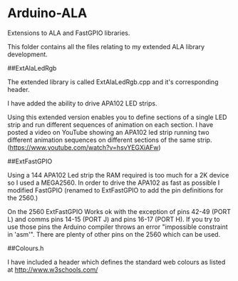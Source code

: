 # Arduino-ALA
Extensions to ALA and FastGPIO libraries.

This folder contains all the files relating to my extended ALA library development.

##ExtAlaLedRgb

The extended library is called ExtAlaLedRgb.cpp and it's corresponding header.

I have added the ability to drive APA102 LED strips.

Using this extended version enables you to define sections of a single LED strip and run different sequences of animation on each section. I have posted a video on YouTube showing an APA102 led strip running two different animation sequences on different sections of the same strip. (https://www.youtube.com/watch?v=hsvYEGXiAFw)

##ExtFastGPIO

Using a 144 APA102 Led strip the RAM required is too much for a 2K device so I used a MEGA2560. In order to drive the APA102 as fast as possible I modified FastGPIO (renamed to ExtFastGPIO to add the pin definitions for the 2560.)

On the 2560 ExtFastGPIO Works ok with the exception of pins 42-49 (PORT L) and comms pins 14-15 (PORT J) and pins 16-17 (PORT H). If you try to use those pins the Arduino compiler throws an error "impossible constraint in 'asm'". There are plenty of other pins on the 2560 which can be used.

##Colours.h

I have included a header which defines the standard web colours as listed at http://www.w3schools.com/
